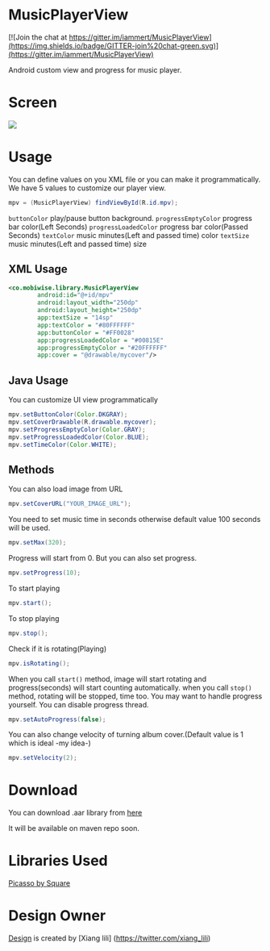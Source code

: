 # MusicPlayerView
[![Join the chat at https://gitter.im/iammert/MusicPlayerView](https://img.shields.io/badge/GITTER-join%20chat-green.svg)](https://gitter.im/iammert/MusicPlayerView)

Android custom view and progress for music player.

# Screen 
<img src="https://raw.githubusercontent.com/iammert/MusicPlayerView/master/art/art.gif"/>

# Usage 

You can define values on you XML file or you can make it programmatically. We have 5 values to customize
our player view.


```java
mpv = (MusicPlayerView) findViewById(R.id.mpv);
```  

```buttonColor```  play/pause button background.
```progressEmptyColor``` progress bar color(Left Seconds)
```progressLoadedColor``` progress bar color(Passed Seconds)
```textColor``` music minutes(Left and passed time) color
```textSize``` music minutes(Left and passed time) size

## XML Usage

```xml
<co.mobiwise.library.MusicPlayerView
        android:id="@+id/mpv"
        android:layout_width="250dp"
        android:layout_height="250dp"
        app:textSize = "14sp"
        app:textColor = "#80FFFFFF"
        app:buttonColor = "#FF0028"
        app:progressLoadedColor = "#00815E"
        app:progressEmptyColor = "#20FFFFFF"
        app:cover = "@drawable/mycover"/>
```
        
## Java Usage

You can customize UI view programmatically
```java
mpv.setButtonColor(Color.DKGRAY);
mpv.setCoverDrawable(R.drawable.mycover);
mpv.setProgressEmptyColor(Color.GRAY);
mpv.setProgressLoadedColor(Color.BLUE);
mpv.setTimeColor(Color.WHITE);
```

##  Methods

You can also load image from URL
```java
mpv.setCoverURL("YOUR_IMAGE_URL");
```

You need to set music time in seconds otherwise default value 100 seconds will be used.
```java
mpv.setMax(320);
```

Progress will start from 0. But you can also set progress.
```java
mpv.setProgress(10);
```

To start playing
```java
mpv.start();
```

To stop playing
```java
mpv.stop();
```

Check if it is rotating(Playing)
```java
mpv.isRotating();
```

When you call ```start()``` method, image will start rotating and progress(seconds) will start counting 
automatically. when you call ```stop()``` method, rotating will be stopped, time too. You may want to handle
progress yourself. You can disable progress thread.
```java
mpv.setAutoProgress(false);
```

You can also change velocity of turning album cover.(Default value is 1 which is ideal -my idea-)
```java
mpv.setVelocity(2);
```

# Download
You can download .aar library from [here](https://github.com/iammert/MusicPlayerView/blob/master/library-release.aar)

It will be available on maven repo soon.

# Libraries Used

[Picasso by Square](http://square.github.io/picasso/)

# Design Owner

[Design](https://dribbble.com/shots/2133878-Music-animations-part4-share?list=users&offset=12?list=users) is created by [Xiang lili] (https://twitter.com/xiang_lili) 






